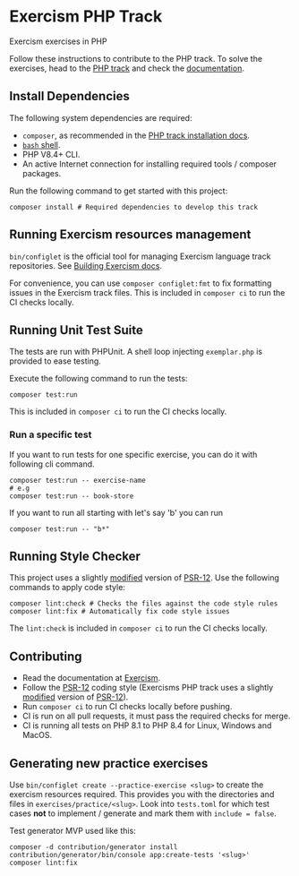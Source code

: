 # Exercism PHP Track

Exercism exercises in PHP

Follow these instructions to contribute to the PHP track.
To solve the exercises, head to the [PHP track][exercism-track-home] and check the [documentation][exercism-track-installation].

## Install Dependencies

The following system dependencies are required:

- `composer`, as recommended in the [PHP track installation docs][exercism-track-installation-composer].
- [`bash` shell][gnu-bash].
- PHP V8.4+ CLI.
- An active Internet connection for installing required tools / composer packages.

Run the following command to get started with this project:

```shell
composer install # Required dependencies to develop this track
```

## Running Exercism resources management

`bin/configlet` is the official tool for managing Exercism language track repositories.
See [Building Exercism docs][exercism-configlet].

For convenience, you can use `composer configlet:fmt` to fix formatting issues in the Exercism track files.
This is included in `composer ci` to run the CI checks locally.

## Running Unit Test Suite

The tests are run with PHPUnit. A shell loop injecting `exemplar.php` is provided to ease testing.

Execute the following command to run the tests:

```shell
composer test:run
```

This is included in `composer ci` to run the CI checks locally.

### Run a specific test

If you want to run tests for one specific exercise, you can do it with following cli command.

```shell
composer test:run -- exercise-name
# e.g
composer test:run -- book-store
```

If you want to run all starting with let's say 'b' you can run

```shell
composer test:run -- "b*"
```

## Running Style Checker

This project uses a slightly [modified][local-file-phpcs-config] version of [PSR-12].
Use the following commands to apply code style:

```shell
composer lint:check # Checks the files against the code style rules
composer lint:fix # Automatically fix code style issues
```

The `lint:check` is included in `composer ci` to run the CI checks locally.

## Contributing

- Read the documentation at [Exercism][exercism-docs].
- Follow the [PSR-12] coding style (Exercisms PHP track uses a slightly [modified][local-file-phpcs-config] version of [PSR-12]).
- Run `composer ci` to run CI checks locally before pushing.
- CI is run on all pull requests, it must pass the required checks for merge.
- CI is running all tests on PHP 8.1 to PHP 8.4 for Linux, Windows and MacOS.

## Generating new practice exercises

Use `bin/configlet create --practice-exercise <slug>` to create the exercism resources required.
This provides you with the directories and files in `exercises/practice/<slug>`.
Look into `tests.toml` for which test cases **not** to implement / generate and mark them with `include = false`.

Test generator MVP used like this:

```shell
composer -d contribution/generator install
contribution/generator/bin/console app:create-tests '<slug>'
composer lint:fix
```

[exercism-configlet]: https://exercism.org/docs/building/configlet
[exercism-docs]: https://exercism.org/docs
[exercism-track-home]: https://exercism.org/docs/tracks/php
[exercism-track-installation]: https://exercism.org/docs/tracks/php/installation
[exercism-track-installation-composer]: https://exercism.org/docs/tracks/php/installation#h-install-composer
[gnu-bash]: https://www.gnu.org/software/bash/
[local-file-phpcs-config]: phpcs.xml
[psr-12]: https://www.php-fig.org/psr/psr-12
